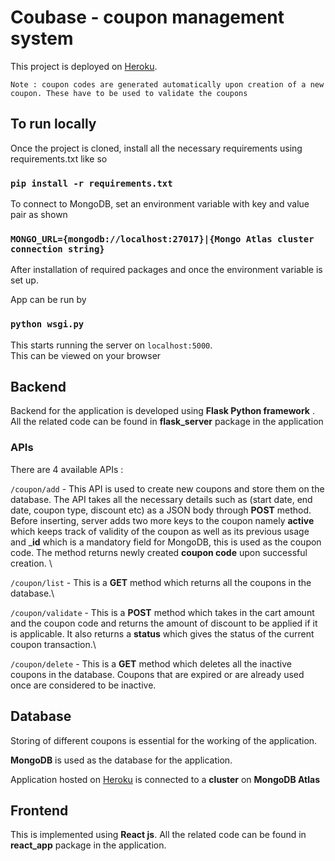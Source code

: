 # Coubase - coupon management system

This project is deployed on [Heroku](https://coubase.herokuapp.com).

`Note : coupon codes are generated automatically upon creation of a new coupon. These have to be used to validate the coupons`

## To run locally

Once the project is cloned, install all the necessary requirements using requirements.txt like so

### `pip install -r requirements.txt` 

To connect to MongoDB, set an environment variable with key and value pair as shown

### `MONGO_URL={mongodb://localhost:27017}|{Mongo Atlas cluster connection string}`

After installation of required packages and once the environment variable is set up. 


App can be run by 
### `python wsgi.py`

This starts running the server on `localhost:5000`. \
This can be viewed on your browser

## Backend

Backend for the application is developed using __Flask Python framework__ .\
All the related code can be found in __flask_server__ package in the application

### APIs

There are 4 available APIs : 

`/coupon/add` - This API is used to create new coupons and store them on the database. The API takes all the necessary details such as (start date, end date, coupon type, discount etc) as a JSON body through __POST__ method. Before inserting, server adds two more keys to the coupon namely __active__ which keeps track of validity of the coupon as well as its previous usage and ___id__ which is a mandatory field for MongoDB, this is used as the coupon code. The method returns newly created __coupon code__ upon successful creation. \

`/coupon/list` - This is a __GET__ method which returns all the coupons in the database.\

`/coupon/validate` - This is a __POST__ method which takes in the cart amount and the coupon code and returns the amount of discount to be applied if it is applicable. It also returns a __status__ which gives the status of the current coupon transaction.\

`/coupon/delete` - This is a __GET__ method which deletes all the inactive coupons in the database. Coupons that are expired or are already used once are considered to be inactive.

## Database

Storing of different coupons is essential for the working of the application.

__MongoDB__ is used as the database for the application.

Application hosted on [Heroku](https://coubase.herokuapp.com) is connected to a __cluster__ on __MongoDB Atlas__



## Frontend

This is implemented using __React js__. All the related code can be found in __react_app__ package in the application.
